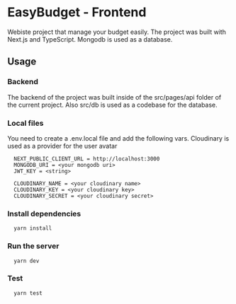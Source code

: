 # EasyBudget - Frontend

Webiste project that manage your budget easily. The project was built with Next.js and TypeScript. Mongodb is used as a database.

## Usage

### Backend

The backend of the project was built inside of the src/pages/api folder of the current project. Also src/db is used as a codebase for the database.

### Local files

You need to create a .env.local file and add the following vars. Cloudinary is used as a provider for the user avatar

```
  NEXT_PUBLIC_CLIENT_URL = http://localhost:3000
  MONGODB_URI = <your mongodb uri>
  JWT_KEY = <string>

  CLOUDINARY_NAME = <your cloudinary name>
  CLOUDINARY_KEY = <your cloudinary key>
  CLOUDINARY_SECRET = <your cloudinary secret>
```

### Install dependencies

```
  yarn install
```

### Run the server

```
  yarn dev
```

### Test

```
  yarn test
```
